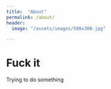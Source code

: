 ```yaml
---
title:  "About"
permalink: /about/
header:
  image: "/assets/images/500x300.jpg"

---
```


# Fuck it

Trying to do something